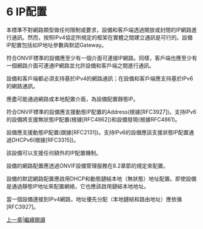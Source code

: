 # 6 IP配置

本標準不對網路類型做任何限制或要求，設備和客戶端透過開放或封閉的IP網路進行通訊。然而，按照IPv4協定所規定的框架在實體之間建立通訊是可行的。設備IP配置包括如IP地址參數與默認Gateway。

符合ONVIF標準的設備應至少有一個介面可連接IP網路。同樣，客戶端也應至少有一個網路介面可連通IP網路並允許設備和客戶端之間進行通訊。

設備和客戶端都必須支持基於IPv4的網路通訊；在設備和客戶端應支持基於IPv6的網路通訊。

應盡可能通過網路或本地配置介面，為設備配置靜態IP。

符合ONVIF標準的設備應支援動態IP配置的Address(根據[RFC3927])。支持IPv6的設備將支援無狀態IP配置(根據[RFC4862])和設備發現(根據RFC4861)。

設備應支援動態IP配置(跟據[RFC2131])。支持IPv6的設備應該支援狀態IP配置通過DHCPv6(根據[RFC3315])。

該設備可以支援任何額外的IP配置機制。

設備的網路配置應透過ONVIF設備管理服務在8.2章節的規定來配置。

設備的默認網路配置應啟用DHCP和動態鏈結本地（無狀態）地址配置。即使設備是通過靜態IP地址來配置網絡，它也應該啟用鏈結本地地址。

當一個設備連接到IPv4網路，地址優先分配（本地鏈結和路由地址）應依循[RFC3927]。

[上一章](05.13.02.md)|[繼續閱讀](07.00.md)
